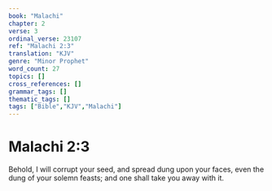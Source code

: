 ```yaml
---
book: "Malachi"
chapter: 2
verse: 3
ordinal_verse: 23107
ref: "Malachi 2:3"
translation: "KJV"
genre: "Minor Prophet"
word_count: 27
topics: []
cross_references: []
grammar_tags: []
thematic_tags: []
tags: ["Bible","KJV","Malachi"]
---
```


# Malachi 2:3

Behold, I will corrupt your seed, and spread dung upon your faces, even the dung of your solemn feasts; and one shall take you away with it.
